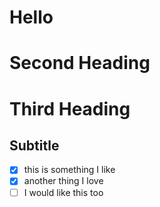 # Hello

# Second Heading

# Third Heading


## Subtitle
- [x] this is something I like
- [x] another thing I love
- [ ] I would like this too